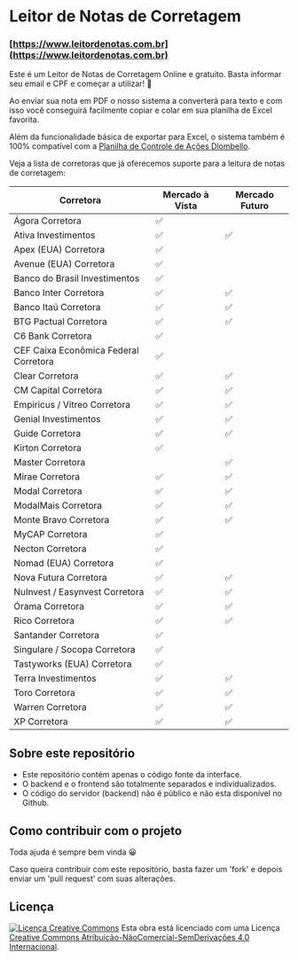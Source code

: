 # Leitor de Notas de Corretagem

### [https://www.leitordenotas.com.br](https://www.leitordenotas.com.br)

Este é um Leitor de Notas de Corretagem Online e gratuito. Basta informar seu email e CPF e começar a utilizar! 🙂

Ao enviar sua nota em PDF o nosso sistema a converterá para texto e com isso você conseguirá facilmente copiar e colar em sua planilha de Excel favorita.

Além da funcionalidade básica de exportar para Excel, o sistema também é 100% compatível com a [Planilha de Controle de Ações Dlombello](https://www.dlombelloplanilhas.com).

Veja a lista de corretoras que já oferecemos suporte para a leitura de notas de corretagem:

| Corretora                             | Mercado à Vista | Mercado Futuro |
| ------------------------------------- | --------------- | -------------- |
| Ágora Corretora                       | ✅              |                |
| Ativa Investimentos                   | ✅              | ✅             |
| Apex (EUA) Corretora                  | ✅              |                |
| Avenue (EUA) Corretora                | ✅              |                |
| Banco do Brasil Investimentos         | ✅              |                |
| Banco Inter Corretora                 | ✅              | ✅             |
| Banco Itaú Corretora                  | ✅              | ✅             |
| BTG Pactual Corretora                 | ✅              | ✅             |
| C6 Bank Corretora                     | ✅              |                |
| CEF Caixa Econômica Federal Corretora | ✅              |                |
| Clear Corretora                       | ✅              | ✅             |
| CM Capital Corretora                  | ✅              | ✅             |
| Empiricus / Vitreo Corretora          | ✅              | ✅             |
| Genial Investimentos                  | ✅              | ✅             |
| Guide Corretora                       | ✅              | ✅             |
| Kirton Corretora                      | ✅              |                |
| Master Corretora                      |                 | ✅             |
| Mirae Corretora                       | ✅              | ✅             |
| Modal Corretora                       | ✅              | ✅             |
| ModalMais Corretora                   | ✅              | ✅             |
| Monte Bravo Corretora                 | ✅              | ✅             |
| MyCAP Corretora                       | ✅              |                |
| Necton Corretora                      | ✅              |                |
| Nomad (EUA) Corretora                 | ✅              |                |
| Nova Futura Corretora                 | ✅              | ✅             |
| NuInvest / Easynvest Corretora        | ✅              | ✅             |
| Órama Corretora                       | ✅              | ✅             |
| Rico Corretora                        | ✅              | ✅             |
| Santander Corretora                   | ✅              |                |
| Singulare / Socopa Corretora          | ✅              |                |
| Tastyworks (EUA) Corretora            | ✅              |                |
| Terra Investimentos                   | ✅              | ✅             |
| Toro Corretora                        | ✅              | ✅             |
| Warren Corretora                      | ✅              | ✅             |
| XP Corretora                          | ✅              | ✅             |

## Sobre este repositório

- Este repositório contém apenas o código fonte da interface.
- O backend e o frontend são totalmente separados e individualizados.
- O código do servidor (backend) não é público e não esta disponível no Github.

## Como contribuir com o projeto

Toda ajuda é sempre bem vinda 😀

Caso queira contribuir com este repositório, basta fazer um 'fork' e depois enviar um 'pull request' com suas alterações.

## Licença

[![Licença Creative Commons](https://i.creativecommons.org/l/by-nc-nd/4.0/88x31.png)](http://creativecommons.org/licenses/by-nc-nd/4.0/deed.pt_BR)
Esta obra está licenciado com uma Licença [Creative Commons Atribuição-NãoComercial-SemDerivações 4.0 Internacional](http://creativecommons.org/licenses/by-nc-nd/4.0/deed.pt_BR).
